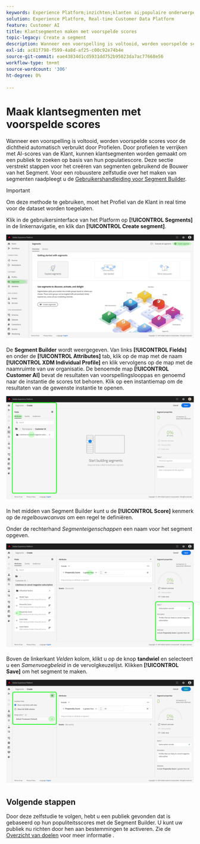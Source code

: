 ```yaml
---
keywords: Experience Platform;inzichten;klanten ai;populaire onderwerpen;klant ai segmenten
solution: Experience Platform, Real-time Customer Data Platform
feature: Customer AI
title: Klantsegmenten maken met voorspelde scores
topic-legacy: Create a segment
description: Wanneer een voorspelling is voltooid, worden voorspelde scores voor de dichtheid automatisch verbruikt door Profielen. Door profielen te verrijken met AI-scores van de Klant, kunnen klantsegmenten worden gemaakt om een publiek te zoeken op basis van hun populatiescore. Deze sectie verstrekt stappen voor het creëren van segmenten gebruikend de Bouwer van het Segment.
exl-id: ac81f798-f599-4a8d-af25-c00c92e74b4e
source-git-commit: eae43834d1cd5931dd752b95023da7ac77668e56
workflow-type: tm+mt
source-wordcount: '306'
ht-degree: 0%

---
```


# Maak klantsegmenten met voorspelde scores

Wanneer een voorspelling is voltooid, worden voorspelde scores voor de dichtheid automatisch verbruikt door Profielen. Door profielen te verrijken met AI-scores van de Klant, kunnen klantsegmenten worden gemaakt om een publiek te zoeken op basis van hun populatiescore. Deze sectie verstrekt stappen voor het creëren van segmenten gebruikend de Bouwer van het Segment. Voor een robuustere zelfstudie over het maken van segmenten raadpleegt u de [Gebruikershandleiding voor Segment Builder](../../../segmentation/ui/segment-builder.md).

>[!IMPORTANT]
>
>Om deze methode te gebruiken, moet het Profiel van de Klant in real time voor de dataset worden toegelaten.

Klik in de gebruikersinterface van het Platform op **[!UICONTROL Segments]** in de linkernavigatie, en klik dan **[!UICONTROL Create segment]**.

![](../images/user-guide/segments.png)

De **Segment Builder** wordt weergegeven. Van links **[!UICONTROL Fields]** en onder de **[!UICONTROL Attributes]** tab, klik op de map met de naam **[!UICONTROL XDM Individual Profile]** en klik vervolgens op de map met de naamruimte van uw organisatie. De benoemde map **[!UICONTROL Customer AI]** bevat de resultaten van voorspellingslooppas en genoemd naar de instantie de scores tot behoren. Klik op een instantiemap om de resultaten van de gewenste instantie te openen.

![](../images/user-guide/results.png)

In het midden van Segment Builder kunt u de **[!UICONTROL Score]** kenmerk op de *regelbouwcanvas* om een regel te definiëren.

Onder de rechterhand *Segmenteigenschappen* een naam voor het segment opgeven.

![](../images/user-guide/properties.png)

Boven de linkerkant *Velden* kolom, klikt u op de knop **tandwiel** en selecteert u een *Samenvoegbeleid* in de vervolgkeuzelijst. Klikken **[!UICONTROL Save]** om het segment te maken.

![](../images/user-guide/merge_policy.png)

## Volgende stappen

Door deze zelfstudie te volgen, hebt u een publiek gevonden dat is gebaseerd op hun populiteitsscores met de Segment Builder. U kunt uw publiek nu richten door hen aan bestemmingen te activeren. Zie de [Overzicht van doelen](../../../destinations/home.md) voor meer informatie .
